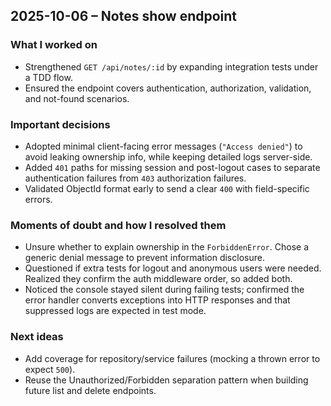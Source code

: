 ## 2025-10-06 – Notes show endpoint

### What I worked on
- Strengthened `GET /api/notes/:id` by expanding integration tests under a TDD flow.
- Ensured the endpoint covers authentication, authorization, validation, and not-found scenarios.

### Important decisions
- Adopted minimal client-facing error messages (`"Access denied"`) to avoid leaking ownership info, while keeping detailed logs server-side.
- Added `401` paths for missing session and post-logout cases to separate authentication failures from `403` authorization failures.
- Validated ObjectId format early to send a clear `400` with field-specific errors.

### Moments of doubt and how I resolved them
- Unsure whether to explain ownership in the `ForbiddenError`. Chose a generic denial message to prevent information disclosure.
- Questioned if extra tests for logout and anonymous users were needed. Realized they confirm the auth middleware order, so added both.
- Noticed the console stayed silent during failing tests; confirmed the error handler converts exceptions into HTTP responses and that suppressed logs are expected in test mode.

### Next ideas
- Add coverage for repository/service failures (mocking a thrown error to expect `500`).
- Reuse the Unauthorized/Forbidden separation pattern when building future list and delete endpoints.
